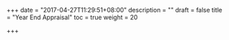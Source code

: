 +++
date = "2017-04-27T11:29:51+08:00"
description = ""
draft = false
title = "Year End Appraisal"
toc = true
weight = 20

+++
